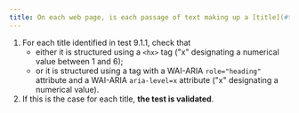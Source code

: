 ```yaml
---
title: On each web page, is each passage of text making up a [title](#title) structured using a `<hx>` tag or a tag with a WAI-ARIA `role="heading"` attribute associated with a WAI-ARIA `aria-level` attribute?
---
```


1. For each title identified in test 9.1.1, check that
   - either it is structured using a `<hx>` tag ("x" designating a numerical value between 1 and 6);
   - or it is structured using a tag with a WAI-ARIA `role="heading"` attribute and a WAI-ARIA `aria-level=x` attribute ("x" designating a numerical value).
2. If this is the case for each title, **the test is validated**.
